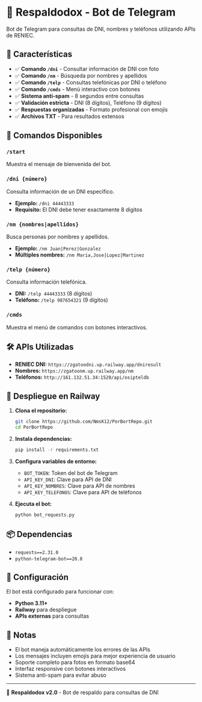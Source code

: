 # 🤖 Respaldodox - Bot de Telegram

Bot de Telegram para consultas de DNI, nombres y teléfonos utilizando APIs de RENIEC.

## 🚀 Características

- ✅ **Comando `/dni`** - Consultar información de DNI con foto
- ✅ **Comando `/nm`** - Búsqueda por nombres y apellidos
- ✅ **Comando `/telp`** - Consultas telefónicas por DNI o teléfono
- ✅ **Comando `/cmds`** - Menú interactivo con botones
- ✅ **Sistema anti-spam** - 8 segundos entre consultas
- ✅ **Validación estricta** - DNI (8 dígitos), Teléfono (9 dígitos)
- ✅ **Respuestas organizadas** - Formato profesional con emojis
- ✅ **Archivos TXT** - Para resultados extensos

## 📱 Comandos Disponibles

### `/start`
Muestra el mensaje de bienvenida del bot.

### `/dni {número}`
Consulta información de un DNI específico.
- **Ejemplo:** `/dni 44443333`
- **Requisito:** El DNI debe tener exactamente 8 dígitos

### `/nm {nombres|apellidos}`
Busca personas por nombres y apellidos.
- **Ejemplo:** `/nm Juan|Perez|Gonzalez`
- **Múltiples nombres:** `/nm Maria,Jose|Lopez|Martinez`

### `/telp {número}`
Consulta información telefónica.
- **DNI:** `/telp 44443333` (8 dígitos)
- **Teléfono:** `/telp 987654321` (9 dígitos)

### `/cmds`
Muestra el menú de comandos con botones interactivos.

## 🛠️ APIs Utilizadas

- **RENIEC DNI:** `https://zgatoodni.up.railway.app/dniresult`
- **Nombres:** `https://zgatoonm.up.railway.app/nm`
- **Teléfonos:** `http://161.132.51.34:1520/api/osipteldb`

## 🚀 Despliegue en Railway

1. **Clona el repositorio:**
   ```bash
   git clone https://github.com/NmsK12/PorBortRepo.git
   cd PorBortRepo
   ```

2. **Instala dependencias:**
   ```bash
   pip install -r requirements.txt
   ```

3. **Configura variables de entorno:**
   - `BOT_TOKEN`: Token del bot de Telegram
   - `API_KEY_DNI`: Clave para API de DNI
   - `API_KEY_NOMBRES`: Clave para API de nombres
   - `API_KEY_TELEFONOS`: Clave para API de teléfonos

4. **Ejecuta el bot:**
   ```bash
   python bot_requests.py
   ```

## 📦 Dependencias

- `requests==2.31.0`
- `python-telegram-bot==20.8`

## 🔧 Configuración

El bot está configurado para funcionar con:
- **Python 3.11+**
- **Railway** para despliegue
- **APIs externas** para consultas

## 📝 Notas

- El bot maneja automáticamente los errores de las APIs
- Los mensajes incluyen emojis para mejor experiencia de usuario
- Soporte completo para fotos en formato base64
- Interfaz responsive con botones interactivos
- Sistema anti-spam para evitar abuso

---

🤖 **Respaldodox v2.0** - Bot de respaldo para consultas de DNI